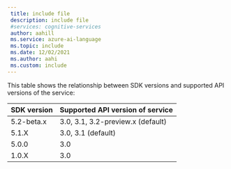 ```yaml
---
 title: include file
 description: include file
 #services: cognitive-services
 author: aahill
 ms.service: azure-ai-language
 ms.topic: include
 ms.date: 12/02/2021
 ms.author: aahi
 ms.custom: include
---
```


This table shows the relationship between SDK versions and supported API versions of the service:

|SDK version  |Supported API version of service  |
|---------|---------|
|5.2-beta.x     | 3.0, 3.1, 3.2-preview.x (default)       |
|5.1.X     | 3.0, 3.1 (default)       |
|5.0.0    | 3.0       |
|1.0.X    | 3.0      |
